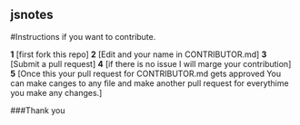 ## jsnotes

#Instructions if you want to contribute.

**1** [first fork this repo] 
**2** [Edit and your name in CONTRIBUTOR.md]
**3** [Submit a pull request]
**4** [if there is no issue I will marge your contribution]
**5** [Once this your pull request for CONTRIBUTOR.md gets approved You can make canges to any file and make another pull request for everythime you make any changes.]

###Thank you
